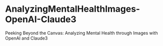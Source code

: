 # AnalyzingMentalHealthImages-OpenAI-Claude3
Peeking Beyond the Canvas: Analyzing Mental Health through Images with OpenAI and Claude3

